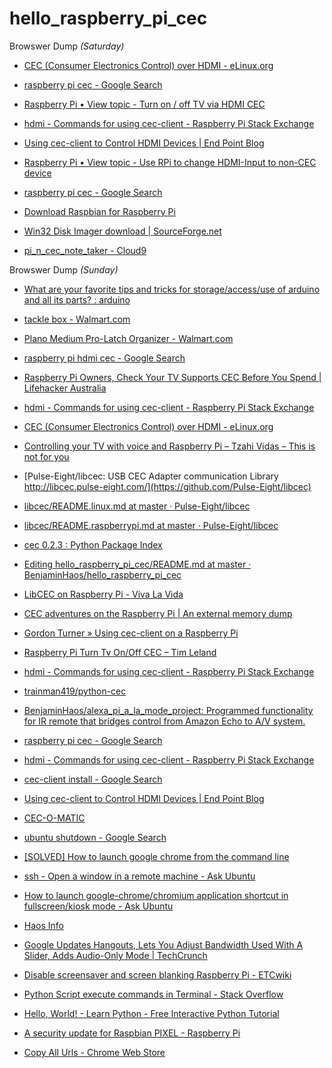 # hello_raspberry_pi_cec

Browswer Dump *(Saturday)*

* [CEC (Consumer Electronics Control) over HDMI - eLinux.org](http://elinux.org/CEC_(Consumer_Electronics_Control)_over_HDMI)
* [raspberry pi cec - Google Search](https://www.google.com/search?q=raspberry+pi+cec&oq=raspberry+pi+cec&aqs=chrome..69i57j0l5.3503j0j7&sourceid=chrome&ie=UTF-8)
* [Raspberry Pi • View topic - Turn on / off TV via HDMI CEC](https://www.raspberrypi.org/forums/viewtopic.php?f=35&t=15749&sid=56b085cf9c2c1f4103a075c7f8fbb47e&start=25)
* [hdmi - Commands for using cec-client - Raspberry Pi Stack Exchange](https://raspberrypi.stackexchange.com/questions/9142/commands-for-using-cec-client)
* [Using cec-client to Control HDMI Devices | End Point Blog](http://blog.endpoint.com/2012/11/using-cec-client-to-control-hdmi-devices.html)
* [Raspberry Pi • View topic - Use RPi to change HDMI-Input to non-CEC device](https://www.raspberrypi.org/forums/viewtopic.php?f=35&t=15593&p=158409&hilit=cec_client#p158409)
* [raspberry pi cec - Google Search](https://www.google.com/search?q=raspberry+pi+cec&oq=raspberry+pi&aqs=chrome.0.69i59j69i57j0j69i59j0l2.2303j0j8&sourceid=chrome&ie=UTF-8)


* [Download Raspbian for Raspberry Pi](https://www.raspberrypi.org/downloads/raspbian/)
* [Win32 Disk Imager download | SourceForge.net](https://sourceforge.net/projects/win32diskimager/?source=typ_redirect)
* [pi_n_cec_note_taker - Cloud9](https://ide.c9.io/benjaminhaos/pi_n_cec_note_taker#openfile-README.md)

Browswer Dump *(Sunday)*

* [What are your favorite tips and tricks for storage/access/use of arduino and all its parts? : arduino](https://www.reddit.com/r/arduino/comments/6b048t/what_are_your_favorite_tips_and_tricks_for/)
* [tackle box - Walmart.com](https://www.walmart.com/search/?query=tackle%20box)
* [Plano Medium Pro-Latch Organizer - Walmart.com](https://www.walmart.com/ip/Plano-Medium-Pro-Latch-Organizer/16351075?action=product_interest&action_type=title&beacon_version=1.0.2&bucket_id=irsbucketdefault&client_guid=f7ffe036-6574-418f-8fd3-8ea796ca3398&config_id=2&customer_id_enc&findingMethod=p13n&guid=f7ffe036-6574-418f-8fd3-8ea796ca3398&item_id=16351075&parent_anchor_item_id=16326925&parent_item_id=16326925&placement_id=irs-2-m2&reporter=recommendations&source=new_site&strategy=PWVAV&visitor_id=fNvWsBHNa7cQa-zCK5Xn78)
* [raspberry pi hdmi cec - Google Search](https://www.google.com/search?q=raspberry+pi+hdmi+cec&rlz=1CAACAT_enUS715US717&ei=gRAYWbLMB-jcjwTR87O4CQ&start=20&sa=N&biw=1318&bih=678)
* [Raspberry Pi Owners, Check Your TV Supports CEC Before You Spend | Lifehacker Australia](https://www.lifehacker.com.au/2015/04/raspberry-pi-owners-check-your-tv-supports-cec-before-you-spend/)
* [hdmi - Commands for using cec-client - Raspberry Pi Stack Exchange](https://raspberrypi.stackexchange.com/questions/9142/commands-for-using-cec-client)
* [CEC (Consumer Electronics Control) over HDMI - eLinux.org](http://elinux.org/CEC_(Consumer_Electronics_Control)_over_HDMI)
* [Controlling your TV with voice and Raspberry Pi – Tzahi Vidas – This is not for you](https://kazuar.github.io/raspberry_pi_voice_recognition/)
* [Pulse-Eight/libcec: USB CEC Adapter communication Library http://libcec.pulse-eight.com/](https://github.com/Pulse-Eight/libcec)
* [libcec/README.linux.md at master · Pulse-Eight/libcec](https://github.com/Pulse-Eight/libcec/blob/master/docs/README.linux.md)
* [libcec/README.raspberrypi.md at master · Pulse-Eight/libcec](https://github.com/Pulse-Eight/libcec/blob/master/docs/README.raspberrypi.md)
* [cec 0.2.3 : Python Package Index](https://pypi.python.org/pypi/cec/0.2.3)
* [Editing hello_raspberry_pi_cec/README.md at master · BenjaminHaos/hello_raspberry_pi_cec](https://github.com/BenjaminHaos/hello_raspberry_pi_cec/edit/master/README.md)
* [LibCEC on Raspberry Pi - Viva La Vida](http://oopsmonk.github.io/blog/2015/11/03/libcec-on-raspberry-pi)
* [CEC adventures on the Raspberry Pi | An external memory dump](https://drgeoffathome.wordpress.com/2014/08/08/cec-adventures-on-the-raspberry-pi/)
* [Gordon Turner » Using cec-client on a Raspberry Pi](https://blog.gordonturner.com/2016/12/14/using-cec-client-on-a-raspberry-pi/)
* [Raspberry Pi Turn Tv On/Off CEC – Tim Leland](https://timleland.com/raspberry-pi-turn-tv-onoff-cec/)
* [hdmi - Commands for using cec-client - Raspberry Pi Stack Exchange](https://raspberrypi.stackexchange.com/questions/9142/commands-for-using-cec-client)
* [trainman419/python-cec](https://github.com/trainman419/python-cec)

* [BenjaminHaos/alexa_pi_a_la_mode_project: Programmed functionality for IR remote that bridges control from Amazon Echo to A/V system.](https://github.com/BenjaminHaos/alexa_pi_a_la_mode_project)
* [raspberry pi cec - Google Search](https://www.google.com/search?q=raspberry+pi+cec-client&oq=raspberry+pi+cec-client&aqs=chrome..69i57j0l3.5719j0j4&sourceid=chrome&ie=UTF-8#q=raspberry+pi+cec)
* [hdmi - Commands for using cec-client - Raspberry Pi Stack Exchange](https://raspberrypi.stackexchange.com/questions/9142/commands-for-using-cec-client)
* [cec-client install - Google Search](https://www.google.com/search?q=cec-client&oq=cec-client&aqs=chrome..69i57j69i60l2&sourceid=chrome&ie=UTF-8#q=cec-client+install)
* [Using cec-client to Control HDMI Devices | End Point Blog](http://blog.endpoint.com/2012/11/using-cec-client-to-control-hdmi-devices.html)
* [CEC-O-MATIC](http://www.cec-o-matic.com/)
* [ubuntu shutdown - Google Search](https://www.google.com/search?q=ubuntu+shutdown&oq=ubuntu+shutdown&aqs=chrome..69i57j0l5.3071j0j8&sourceid=chrome&ie=UTF-8)
* [[SOLVED] How to launch google chrome from the command line](https://ubuntuforums.org/showthread.php?t=1385182)
* [ssh - Open a window in a remote machine - Ask Ubuntu](https://askubuntu.com/questions/405916/open-a-window-in-a-remote-machine)
* [How to launch google-chrome/chromium application shortcut in fullscreen/kiosk mode - Ask Ubuntu](https://askubuntu.com/questions/358898/how-to-launch-google-chrome-chromium-application-shortcut-in-fullscreen-kiosk-mo)
* [Haos Info](http://haos.info/)
* [Google Updates Hangouts, Lets You Adjust Bandwidth Used With A Slider, Adds Audio-Only Mode | TechCrunch](https://techcrunch.com/2013/02/07/google-updates-hangouts-lets-you-adjust-bandwidth-used-with-a-slider-adds-audio-only-mode/)
* [Disable screensaver and screen blanking Raspberry Pi - ETCwiki](http://www.etcwiki.org/wiki/Disable_screensaver_and_screen_blanking_Raspberry_Pi)
* [Python Script execute commands in Terminal - Stack Overflow](http://stackoverflow.com/questions/3730964/python-script-execute-commands-in-terminal)
* [Hello, World! - Learn Python - Free Interactive Python Tutorial](https://www.learnpython.org/en/Hello%2C_World%21)
* [A security update for Raspbian PIXEL - Raspberry Pi](https://www.raspberrypi.org/blog/a-security-update-for-raspbian-pixel/)
* [Copy All Urls - Chrome Web Store](https://chrome.google.com/webstore/detail/copy-all-urls/djdmadneanknadilpjiknlnanaolmbfk?hl=en)
